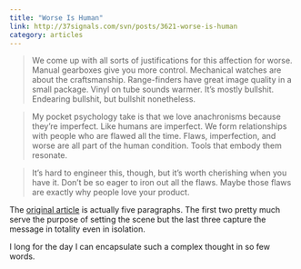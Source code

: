 ```yaml
---
title: "Worse Is Human"
link: http://37signals.com/svn/posts/3621-worse-is-human
category: articles
---
```


> We come up with all sorts of justifications for this affection for worse.
> Manual gearboxes give you more control. Mechanical watches are about the
> craftsmanship. Range-finders have great image quality in a small package.
> Vinyl on tube sounds warmer. It’s mostly bullshit. Endearing bullshit, but
> bullshit nonetheless.

> My pocket psychology take is that we love anachronisms because they’re
> imperfect. Like humans are imperfect. We form relationships with people
> who are flawed all the time. Flaws, imperfection, and worse are all part
> of the human condition. Tools that embody them resonate.

> It’s hard to engineer this, though, but it’s worth cherishing when you
> have it. Don’t be so eager to iron out all the flaws. Maybe those flaws
> are exactly why people love your product.

The [original article][1] is actually five paragraphs. The first two pretty
much serve the purpose of setting the scene but the last three capture the
message in totality even in isolation.

I long for the day I can encapsulate such a complex thought in so few words.

[1]: http://37signals.com/svn/posts/3621-worse-is-human
